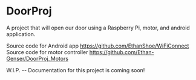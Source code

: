 # DoorProj
A project that will open our door using a Raspberry Pi, motor, and android application.

Source code for Android app https://github.com/EthanShoe/WiFiConnect <br>
Source code for motor controller https://github.com/Ethan-Genser/DoorProj_Motors

W.I.P. -- Documentation for this project is coming soon!
